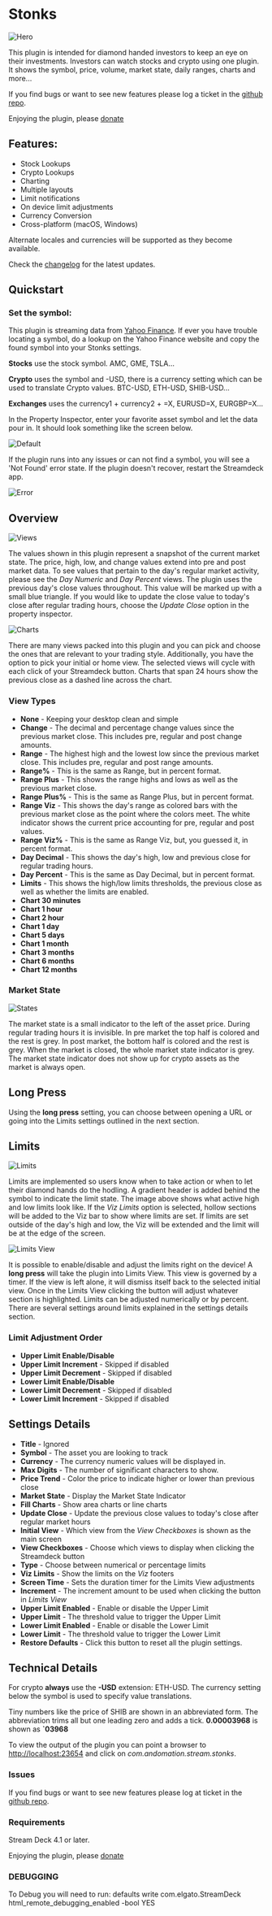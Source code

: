 # Stonks

![Hero](images/appStore.png)

This plugin is intended for diamond handed investors to keep an eye on their investments. Investors can watch stocks and crypto using one plugin. It shows the symbol, price, volume, market state, daily ranges, charts and more... 

If you find bugs or want to see new features please log a ticket in the [github repo](https://github.com/Phando/Streamdeck-Stonks/issues).

Enjoying the plugin, please [donate](https://buy.stripe.com/cN26rW40l4Vl3YsdQQ)

## Features:

- Stock Lookups
- Crypto Lookups
- Charting
- Multiple layouts
- Limit notifications
- On device limit adjustments
- Currency Conversion
- Cross-platform (macOS, Windows)

Alternate locales and currencies will be supported as they become available.

Check the [changelog](Changelog.md) for the latest updates.

## Quickstart

### Set the symbol:

This plugin is streaming data from [Yahoo Finance](https://finance.yahoo.com). If ever you have trouble locating a symbol, do a lookup on the Yahoo Finance website and copy the found symbol into your Stonks settings. 

**Stocks** use the stock symbol. AMC, GME, TSLA... 

**Crypto** uses the symbol and -USD, there is a currency setting which can be used to translate Crypto values.  BTC-USD, ETH-USD, SHIB-USD...

**Exchanges** uses the currency1 + currency2 + =X, EURUSD=X, EURGBP=X...

In the Property Inspector, enter your favorite asset symbol and let the data pour in. It should look something like the screen below. 

![Default](images/default.png)

If the plugin runs into any issues or can not find a symbol, you will see a 'Not Found' error state. If the plugin doesn't recover, restart the Streamdeck app.

![Error](images/error.png)

## Overview

![Views](images/views.png)

The values shown in this plugin represent a snapshot of the current market state. The price, high, low, and change values extend into pre and post market data. To see values that pertain to the day's regular market activity, please see the *Day Numeric* and *Day Percent* views. The plugin uses the previous day's close values throughout. This value will be marked up with a small blue triangle. If you would like to update the close value to today's close after regular trading hours, choose the *Update Close* option in the property inspector.

![Charts](images/charts.png) 
 
There are many views packed into this plugin and you can pick and choose the ones that are relevant to your trading style. Additionally, you have the option to pick your initial or home view. The selected views will cycle with each click of your Streamdeck button. Charts that span 24 hours show the previous close as a dashed line across the chart.

### View Types

* **None** - Keeping your desktop clean and simple
* **Change** - The decimal and percentage change values since the previous market close. This includes pre, regular and post change amounts.
* **Range** - The highest high and the lowest low since the previous market close. This includes pre, regular and post range amounts.
* **Range%** - This is the same as Range, but in percent format.
* **Range Plus** - This shows the range highs and lows as well as the previous market close. 
* **Range Plus%** - This is the same as Range Plus, but in percent format.
* **Range Viz** - This shows the day's range as colored bars with the previous market close as the point where the colors meet. The white indicator shows the current price accounting for pre, regular and post values.
* **Range Viz%** - This is the same as Range Viz, but, you guessed it, in percent format.
* **Day Decimal** - This shows the day's high, low and previous close for regular trading hours. 
* **Day Percent** - This is the same as Day Decimal, but in percent format.
* **Limits** - This shows the high/low limits thresholds, the previous close as well as whether the limits are enabled. 
* **Chart 30 minutes**
* **Chart 1 hour**
* **Chart 2 hour**
* **Chart 1 day**
* **Chart 5 days**
* **Chart 1 month**
* **Chart 3 months**
* **Chart 6 months**
* **Chart 12 months**

### Market State
![States](images/states.png)

The market state is a small indicator to the left of the asset price. During regular trading hours it is invisible. In pre market the top half is colored and the rest is grey. In post market, the bottom half is colored and the rest is grey. When the market is closed, the whole market state indicator is grey. The market state indicator does not show up for crypto assets as the market is always open. 

## Long Press

Using the **long press** setting, you can choose between opening a URL or going into the Limits settings outlined in the next section.

## Limits

![Limits](images/limits.png)

Limits are implemented so users know when to take action or when to let their diamond hands do the hodling. A gradient header is added behind the symbol to indicate the limit state. The image above shows what active high and low limits look like. If the *Viz Limits* option is selected, hollow sections will be added to the Viz bar to show where limits are set. If limits are set outside of the day's high and low, the Viz will be extended and the limit will be at the edge of the screen.

![Limits View](images/limitsView.png)

It is possible to enable/disable and adjust the limits right on the device! A **long press** will take the plugin into Limits View. This view is governed by a timer. If the view is left alone, it will dismiss itself back to the selected initial view. Once in the Limits View clicking the button will adjust whatever section is highlighted. Limits can be adjusted numerically or by percent. There are several settings around limits explained in the settings details section. 

### Limit Adjustment Order

* **Upper Limit Enable/Disable**
* **Upper Limit Increment** - Skipped if disabled
* **Upper Limit Decrement** - Skipped if disabled
* **Lower Limit Enable/Disable**
* **Lower Limit Decrement** - Skipped if disabled
* **Lower Limit Increment** - Skipped if disabled

## Settings Details

* **Title** - Ignored
* **Symbol** - The asset you are looking to track
* **Currency** - The currency numeric values will be displayed in. 
* **Max Digits** - The number of significant characters to show. 
* **Price Trend** - Color the price to indicate higher or lower than previous close
* **Market State** - Display the Market State Indicator
* **Fill Charts** - Show area charts or line charts
* **Update Close** - Update the previous close values to today's close after regular market hours
* **Initial View** - Which view from the *View Checkboxes* is shown as the main screen
* **View Checkboxes** - Choose which views to display when clicking the Streamdeck button
* **Type** - Choose between numerical or percentage limits
* **Viz Limits** - Show the limits on the *Viz* footers
* **Screen Time** - Sets the duration timer for the Limits View adjustments
* **Increment** - The increment amount to be used when clicking the button in *Limits View*
* **Upper Limit Enabled** - Enable or disable the Upper Limit
* **Upper Limit** - The threshold value to trigger the Upper Limit  
* **Lower Limit Enabled** - Enable or disable the Lower Limit
* **Lower Limit** - The threshold value to trigger the Lower Limit
* **Restore Defaults** - Click this button to reset all the plugin settings. 

## Technical Details

For crypto **always** use the **-USD** extension: ETH-USD. The currency setting below the symbol is used to specify value translations.

Tiny numbers like the price of SHIB are shown in an abbreviated form. The abbreviation trims all but one leading zero and adds a tick. **0.00003968** is shown as **`03968**

To view the output of the plugin you can point a browser to 
[http://localhost:23654](http://localhost:23654) and click on *com.andomation.stream.stonks*.

### Issues
If you find bugs or want to see new features please log at ticket in the [github repo](https://github.com/Phando/Streamdeck-Stonks/issues).

### Requirements

Stream Deck 4.1 or later.

Enjoying the plugin, please [donate](https://buy.stripe.com/cN26rW40l4Vl3YsdQQ)

### DEBUGGING
To Debug you will need to run:
defaults write com.elgato.StreamDeck html_remote_debugging_enabled -bool YES